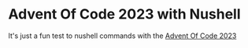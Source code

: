 # Advent Of Code 2023 with Nushell

It's just a fun test to nushell commands with the [Advent Of Code 2023](https://adventofcode.com/2023)